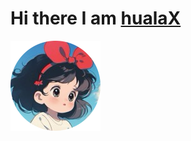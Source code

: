# Hi there I am [hualaX](https://www.github.com/hualaX)
![image](https://raw.githubusercontent.com/hualaX/ios/main/icon/personal.png)

